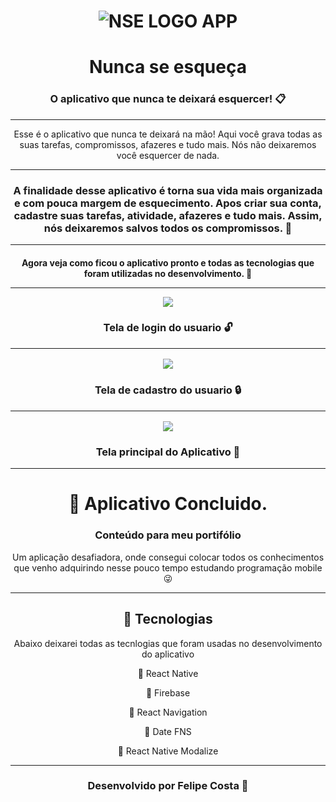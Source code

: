 <h1 align="center">
<img src="./src/images/imageReadme.png" alt='NSE LOGO APP'>
<h1 align="center">Nunca se esqueça 
<h3 align='center'>O aplicativo que nunca te deixará esquercer! 📋</h3>
</h1>
<hr>
<p align="center">Esse é o aplicativo que nunca te deixará na mão! Aqui você grava todas as suas tarefas, compromissos, afazeres e tudo mais. Nós não deixaremos você esquercer de nada.</p>
<hr>
<h3 align="center"> A finalidade desse aplicativo é torna sua vida mais organizada e com pouca margem de esquecimento. Apos criar sua conta, cadastre suas tarefas, atividade, afazeres e tudo mais. Assim, nós deixaremos salvos todos os compromissos. 🥰
<hr>
<h4 align="center">Agora veja como ficou o aplicativo pronto e todas as tecnologias que foram utilizadas no desenvolvimento. 🤖
<hr>
<div align="center">

<img src="./src/images/readmel.png">
<h3 align="center"> Tela de login do usuario 🔓
<hr>
<img src="./src/images/readmec.png">
<h3 align="center"> Tela de cadastro do usuario 🔒
<hr>
<img src="./src/images/Treadme.png">
<h3 align="center"> Tela principal do Aplicativo 📝

</div>
<hr>

<h1 align="center">🚧 Aplicativo Concluido.
<h3 align="center">Conteúdo para meu portifólio</h3>
<p align="center"> Um aplicação desafiadora, onde consegui colocar todos os conhecimentos que venho adquirindo nesse pouco tempo estudando programação mobile 😜
<hr>
<h2 align="center">🚀 Tecnologias</h2>
<p align="center">Abaixo deixarei todas as tecnlogias que foram usadas no desenvolvimento do aplicativo</p>
<p align="center">🔨 React Native</p>
<p align="center">🔨 Firebase</p>
<p align="center">🔨 React Navigation</p>
<p align="center">🔨 Date FNS</p>
<p align="center">🔨 React Native Modalize</p>
<hr>
<h3 align="center">Desenvolvido por Felipe Costa 🙉